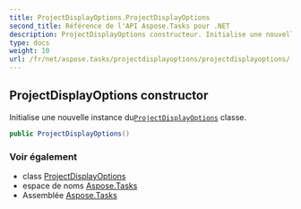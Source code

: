 ```yaml
---
title: ProjectDisplayOptions.ProjectDisplayOptions
second_title: Référence de l'API Aspose.Tasks pour .NET
description: ProjectDisplayOptions constructeur. Initialise une nouvelle instance duProjectDisplayOptions classe.
type: docs
weight: 10
url: /fr/net/aspose.tasks/projectdisplayoptions/projectdisplayoptions/
---
```

## ProjectDisplayOptions constructor

Initialise une nouvelle instance du[`ProjectDisplayOptions`](../) classe.

```csharp
public ProjectDisplayOptions()
```

### Voir également

* class [ProjectDisplayOptions](../)
* espace de noms [Aspose.Tasks](../../projectdisplayoptions/)
* Assemblée [Aspose.Tasks](../../../)


